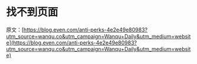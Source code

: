 # 找不到页面

原文：[https://blog.even.com/anti-perks-4e2e49e80983?utm_source=wanqu.co&utm_campaign=Wanqu+Daily&utm_medium=website](https://blog.even.com/anti-perks-4e2e49e80983?utm_source=wanqu.co&utm_campaign=Wanqu+Daily&utm_medium=website)